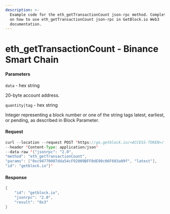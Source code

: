 ```yaml
---
description: >-
  Example code for the eth_getTransactionCount json-rpc method. Сomplete guide
  on how to use eth_getTransactionCount json-rpc in GetBlock.io Web3
  documentation.
---
```


# eth\_getTransactionCount - Binance Smart Chain

#### Parameters

`data` - hex string

20-byte account address.

`quantity|tag` - hex string

Integer representing a block number or one of the string tags latest, earliest, or pending, as described in Block Parameter.

#### Request

```java
curl --location --request POST 'https://go.getblock.io/<ACCESS-TOKEN>/' 
--header 'Content-Type: application/json' 
--data-raw '{"jsonrpc": "2.0",
"method": "eth_getTransactionCount",
"params": ["0xc94770007dda54cF92009BFF0dE90c06F603a09f", "latest"],
"id": "getblock.io"}'
```

#### Response

```java
{
    "id": "getblock.io",
    "jsonrpc": "2.0",
    "result": "0x3"
}
```
